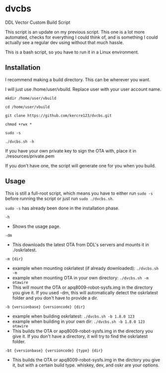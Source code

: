 # dvcbs
DDL Vector Custom Build Script

This script is an update on my previous script. This one is a lot more automated, checks for everything I could think of, and is something I could actually see a regular dev using without that much hassle.

This is a bash script, so you have to run it in a Linux environment.

## Installation
I recommend making a build directory. This can be wherever you want. 

I will just use /home/user/vbuild. Replace user with your user account name.

`mkdir /home/user/vbuild`

`cd /home/user/vbuild`

`git clone https://github.com/kercre123/dvcbs.git`

`chmod +rwx *`

`sudo -s`

`./dvcbs.sh -h`

If you have your own private key to sign the OTA with, place it in ./resources/private.pem

If you don't have one, the script will generate one for you when you build.

## Usage
This is still a full-root script, which means you have to either run `sudo -s` before running the script or just run `sudo ./dvcbs.sh`. 

`sudo -s` has already been done in the installation phase.

`-h`
* Shows the usage page.

`-dm`
* This downloads the latest OTA from DDL's servers and mounts it in ./oskrlatest.

`-m {dir}`
* example when mounting oskrlatest (if already downloaded): `./dvcbs.sh -m`
* example when mounting OTA in your own directory: `./dvcbs.sh -m otawire`
* This will mount the OTA or apq8009-robot-sysfs.img in the directory you give it. If you used -dm, this will automatically detect the oskrlatest folder and you don't have to provide a dir.

`-b {versionbase} {versioncode} {dir}`
* example when building oskrlatest: `./dvcbs.sh -b 1.8.0 123`
* example when building in your own dir: `./dvcbs.sh -b 1.8.0 123 otawire`
* This builds the OTA or apq8009-robot-sysfs.img in the directory you give it. If you don't have a directory, it will try to find the oskrlatest folder.

`-bt {versionbase} {versioncode} {type} {dir}`
* This builds the OTA or apq8009-robot-sysfs.img in the dirctory you give it, but with a certain build type. whiskey, dev, and oskr are your options.
